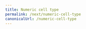 ```yaml
---
title: Numeric cell type
permalink: /next/numeric-cell-type
canonicalUrl: /numeric-cell-type
---
```

